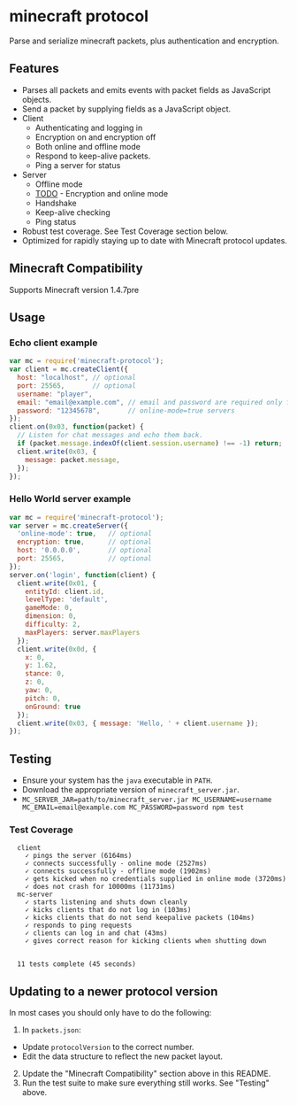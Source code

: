 # minecraft protocol

Parse and serialize minecraft packets, plus authentication and encryption.

## Features

 * Parses all packets and emits events with packet fields as JavaScript
   objects.
 * Send a packet by supplying fields as a JavaScript object.
 * Client
   - Authenticating and logging in
   - Encryption on and encryption off
   - Both online and offline mode
   - Respond to keep-alive packets.
   - Ping a server for status
 * Server
   - Offline mode
   - [TODO](https://github.com/superjoe30/node-minecraft-protocol/issues/13) - 
     Encryption and online mode
   - Handshake
   - Keep-alive checking
   - Ping status
 * Robust test coverage. See Test Coverage section below.
 * Optimized for rapidly staying up to date with Minecraft protocol updates.

## Minecraft Compatibility

Supports Minecraft version 1.4.7pre

## Usage

### Echo client example

```js
var mc = require('minecraft-protocol');
var client = mc.createClient({
  host: "localhost", // optional
  port: 25565,       // optional
  username: "player",
  email: "email@example.com", // email and password are required only for
  password: "12345678",       // online-mode=true servers
});
client.on(0x03, function(packet) {
  // Listen for chat messages and echo them back.
  if (packet.message.indexOf(client.session.username) !== -1) return;
  client.write(0x03, {
    message: packet.message,
  });
});
```

### Hello World server example

```js
var mc = require('minecraft-protocol');
var server = mc.createServer({
  'online-mode': true,   // optional
  encryption: true,      // optional
  host: '0.0.0.0',       // optional
  port: 25565,           // optional
});
server.on('login', function(client) {
  client.write(0x01, {
    entityId: client.id,
    levelType: 'default',
    gameMode: 0,
    dimension: 0,
    difficulty: 2,
    maxPlayers: server.maxPlayers
  });
  client.write(0x0d, {
    x: 0,
    y: 1.62,
    stance: 0,
    z: 0,
    yaw: 0,
    pitch: 0,
    onGround: true
  });
  client.write(0x03, { message: 'Hello, ' + client.username });
});
```

## Testing

* Ensure your system has the `java` executable in `PATH`.
* Download the appropriate version of `minecraft_server.jar`.
* `MC_SERVER_JAR=path/to/minecraft_server.jar MC_USERNAME=username MC_EMAIL=email@example.com MC_PASSWORD=password npm test`

### Test Coverage

```
  client
    ✓ pings the server (6164ms)
    ✓ connects successfully - online mode (2527ms)
    ✓ connects successfully - offline mode (1902ms)
    ✓ gets kicked when no credentials supplied in online mode (3720ms)
    ✓ does not crash for 10000ms (11731ms)
  mc-server
    ✓ starts listening and shuts down cleanly 
    ✓ kicks clients that do not log in (103ms)
    ✓ kicks clients that do not send keepalive packets (104ms)
    ✓ responds to ping requests 
    ✓ clients can log in and chat (43ms)
    ✓ gives correct reason for kicking clients when shutting down 


  11 tests complete (45 seconds)
```

## Updating to a newer protocol version

In most cases you should only have to do the following:

1. In `packets.json`:
 * Update `protocolVersion` to the correct number.
 * Edit the data structure to reflect the new packet layout.
2. Update the "Minecraft Compatibility" section above in this README.
3. Run the test suite to make sure everything still works. See "Testing" above.
